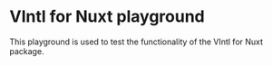# VIntl for Nuxt playground

This playground is used to test the functionality of the VIntl for Nuxt package.
